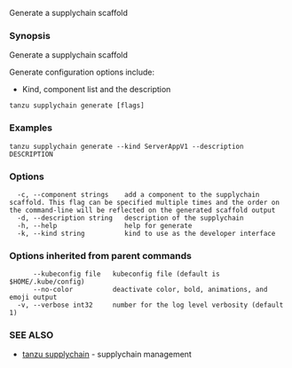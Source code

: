 Generate a supplychain scaffold

### Synopsis

Generate a supplychain scaffold
		
Generate configuration options include:
- Kind, component list and the description

```
tanzu supplychain generate [flags]
```

### Examples

```
tanzu supplychain generate --kind ServerAppV1 --description DESCRIPTION
```

### Options

```
  -c, --component strings    add a component to the supplychain scaffold. This flag can be specified multiple times and the order on the command-line will be reflected on the generated scaffold output
  -d, --description string   description of the supplychain
  -h, --help                 help for generate
  -k, --kind string          kind to use as the developer interface
```

### Options inherited from parent commands

```
      --kubeconfig file   kubeconfig file (default is $HOME/.kube/config)
      --no-color          deactivate color, bold, animations, and emoji output
  -v, --verbose int32     number for the log level verbosity (default 1)
```

### SEE ALSO

* [tanzu supplychain](tanzu_supplychain.md)	 - supplychain management

